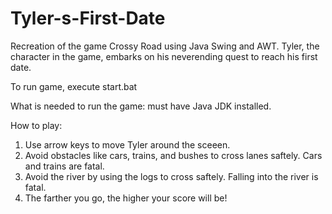# Tyler-s-First-Date
Recreation of the game Crossy Road using Java Swing and AWT.
Tyler, the character in the game, embarks on his neverending quest to reach his first date.

To run game, execute start.bat

What is needed to run the game: must have Java JDK installed.

How to play:
1. Use arrow keys to move Tyler around the sceeen.
2. Avoid obstacles like cars, trains, and bushes to cross lanes saftely. Cars and trains are fatal.
3. Avoid the river by using the logs to cross saftely. Falling into the river is fatal.
4. The farther you go, the higher your score will be!
